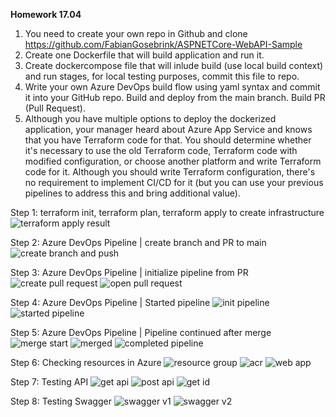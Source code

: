 **Homework 17.04**

1. You need to create your own repo in Github and clone https://github.com/FabianGosebrink/ASPNETCore-WebAPI-Sample
2. Create one Dockerfile that will build application and run it.
3. Create dockercompose file that will inlude build (use local build context) and run stages, for local testing purposes, commit this file to repo.
4. Write your own Azure DevOps build flow using yaml syntax and commit it into your GitHub repo. Build and deploy from the main branch. Build PR (Pull Request).
5. Although you have multiple options to deploy the dockerized application, your manager heard about Azure App Service and knows that you have Terraform code for that. You should  determine whether it's necessary to use the old Terraform code, Terraform code with modified configuration, or choose another platform and write Terraform code for it. Although you should write Terraform configuration, there's no requirement to implement CI/CD for it (but you can use your previous pipelines to address this and bring additional value).

Step 1: terraform init, terraform plan, terraform apply to create infrastructure
![terraform apply result](/images/terraform.png)

Step 2: Azure DevOps Pipeline | create branch and PR to main 
![create branch and push](/images/branch.png)

Step 3: Azure DevOps Pipeline | initialize pipeline from PR
![create pull request](/images/pull_request.png)
![open pull request](/images/open_pull_request.png)

Step 4: Azure DevOps Pipeline | Started pipeline
![init pipeline](/images/init_pipeline.png)
![started pipeline](/images/started_pipeline.png)

Step 5: Azure DevOps Pipeline | Pipeline continued after merge
![merge start](/images/start_merge.png)
![merged](/images/merged.png)
![completed pipeline](/images/completed_pipeline.png)

Step 6: Checking resources in Azure
![resource group](/images/resource_group.png)
![acr](/images/acr.png)
![web app](/images/web_app.png)

Step 7: Testing API
![get api](/images/get_api.png)
![post api](/images/post_api.png)
![get id](/images/get_id.png)

Step 8: Testing Swagger
![swagger v1](/images/swagger_v1.png)
![swagger v2](/images/swagger_v2.png)
